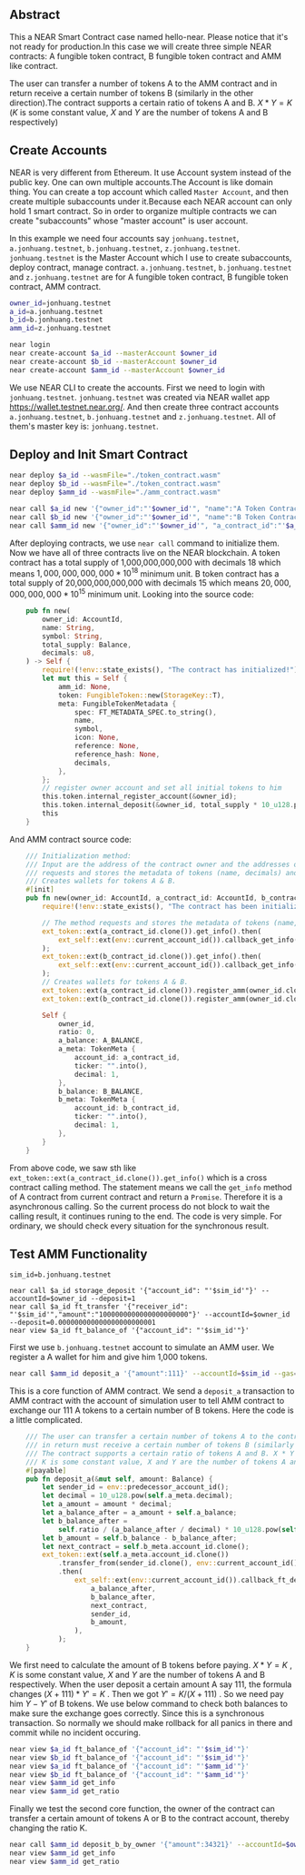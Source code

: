 ## Abstract
This a NEAR Smart Contract case named hello-near. Please notice that it's not ready for production.In this case we will create three simple NEAR contracts: A fungible token contract, B fungible token contract and AMM like contract.

The user can transfer a number of tokens A to the AMM contract and in return receive a certain number of tokens B (similarly in the other direction).The contract supports a certain ratio of tokens A and B. $X * Y = K$ ($K$ is some constant value, $X$ and $Y$ are the number of tokens A and B respectively)

## Create Accounts
NEAR is very different from Ethereum. It use Account system instead of the public key. One can own multiple accounts.The Account is like domain thing. You can create a top account which called `Master Account`, and then create multiple subaccounts under it.Because each NEAR account can only hold 1 smart contract. So in order to organize multiple contracts we can create "subaccounts" whose "master account" is user account.

In this example we need four accounts say `jonhuang.testnet`, `a.jonhuang.testnet`, `b.jonhuang.testnet`, `z.jonhuang.testnet`. `jonhuang.testnet` is the Master Account which I use to create subaccounts, deploy contract, manage contract. `a.jonhuang.testnet`, `b.jonhuang.testnet` and `z.jonhuang.testnet` are for A fungible token contract, B fungible token contract, AMM contract.

```bash
owner_id=jonhuang.testnet
a_id=a.jonhuang.testnet
b_id=b.jonhuang.testnet
amm_id=z.jonhuang.testnet

near login
near create-account $a_id --masterAccount $owner_id
near create-account $b_id --masterAccount $owner_id
near create-account $amm_id --masterAccount $owner_id
```
We use NEAR CLI to create the accounts. First we need to login with `jonhuang.testnet`. `jonhuang.testnet` was created via NEAR wallet app https://wallet.testnet.near.org/. And then create three contract accounts `a.jonhuang.testnet`, `b.jonhuang.testnet` and `z.jonhuang.testnet`. All of them's master key is: `jonhuang.testnet`.

## Deploy and Init Smart Contract
```bash
near deploy $a_id --wasmFile="./token_contract.wasm"
near deploy $b_id --wasmFile="./token_contract.wasm"
near deploy $amm_id --wasmFile="./amm_contract.wasm"

near call $a_id new '{"owner_id":"'$owner_id'", "name":"A Token Contract", "symbol":"A", "total_supply":1000000000000, "decimals": 18}' --accountId=$owner_id
near call $b_id new '{"owner_id":"'$owner_id'", "name":"B Token Contract", "symbol":"B", "total_supply":20000000000000, "decimals": 15}' --accountId=$owner_id
near call $amm_id new '{"owner_id":"'$owner_id'", "a_contract_id":"'$a_id'", "b_contract_id":"'$b_id'"}' --accountId=$owner_id --gas=55000000000000
```
After deploying contracts, we use `near call` command to initialize them. Now we have all of three contracts live on the NEAR blockchain. A token contract has a total supply of 1,000,000,000,000 with decimals 18 which means $1,000,000,000,000 * 10^{18}$ minimum unit. B token contract has a total supply of 20,000,000,000,000 with decimals 15 which means $20,000,000,000,000 * 10^{15}$ minimum unit. Looking into the source code:
```rust
    pub fn new(
        owner_id: AccountId,
        name: String,
        symbol: String,
        total_supply: Balance,
        decimals: u8,
    ) -> Self {
        require!(!env::state_exists(), "The contract has initialized!");
        let mut this = Self {
            amm_id: None,
            token: FungibleToken::new(StorageKey::T),
            meta: FungibleTokenMetadata {
                spec: FT_METADATA_SPEC.to_string(),
                name,
                symbol,
                icon: None,
                reference: None,
                reference_hash: None,
                decimals,
            },
        };
        // register owner account and set all initial tokens to him
        this.token.internal_register_account(&owner_id);
        this.token.internal_deposit(&owner_id, total_supply * 10_u128.pow(decimals as u32));
        this
    }
```
And AMM contract source code:
```rust
    /// Initialization method:
    /// Input are the address of the contract owner and the addresses of two tokens (hereinafter token A and token B).
    /// requests and stores the metadata of tokens (name, decimals) and
    /// Creates wallets for tokens А & В.
    #[init]
    pub fn new(owner_id: AccountId, a_contract_id: AccountId, b_contract_id: AccountId) -> Self {
        require!(!env::state_exists(), "The contract has been initialized");

        // The method requests and stores the metadata of tokens (name, decimals)
        ext_token::ext(a_contract_id.clone()).get_info().then(
            ext_self::ext(env::current_account_id()).callback_get_info(a_contract_id.clone()),
        );
        ext_token::ext(b_contract_id.clone()).get_info().then(
            ext_self::ext(env::current_account_id()).callback_get_info(b_contract_id.clone()),
        );
        // Creates wallets for tokens А & В.
        ext_token::ext(a_contract_id.clone()).register_amm(owner_id.clone(), A_BALANCE);
        ext_token::ext(b_contract_id.clone()).register_amm(owner_id.clone(), B_BALANCE);

        Self {
            owner_id,
            ratio: 0,
            a_balance: A_BALANCE,
            a_meta: TokenMeta {
                account_id: a_contract_id,
                ticker: "".into(),
                decimal: 1,
            },
            b_balance: B_BALANCE,
            b_meta: TokenMeta {
                account_id: b_contract_id,
                ticker: "".into(),
                decimal: 1,
            },
        }
    }
```
From above code, we saw sth like `ext_token::ext(a_contract_id.clone()).get_info()` which is a cross contract calling method. The statement means we call the `get_info` method of A contract from current contract and return a `Promise`. Therefore it is a asynchronous calling. So the current process do not block to wait the calling result, it continues runing to the end. The code is very simple. For ordinary, we should check every situation for the synchronous result. 

## Test AMM Functionality
```base
sim_id=b.jonhuang.testnet

near call $a_id storage_deposit '{"account_id": "'$sim_id'"}' --accountId=$owner_id --deposit=1
near call $a_id ft_transfer '{"receiver_id": "'$sim_id'","amount":"1000000000000000000000"}' --accountId=$owner_id --deposit=0.000000000000000000000001
near view $a_id ft_balance_of '{"account_id": "'$sim_id'"}'
```
First we use `b.jonhuang.testnet` account to simulate an AMM user. We register a A wallet for him and give him 1,000 tokens.
```bash
near call $amm_id deposit_a '{"amount":111}' --accountId=$sim_id --gas=55000000000000
```
This is a core function of AMM contract. We send a `deposit_a` transaction to AMM contract with the account of simulation user to tell AMM contract to exchange our 111 A tokens to a certain number of B tokens. Here the code is a little complicated.
```rust
    /// The user can transfer a certain number of tokens A to the contract account and 
    /// in return must receive a certain number of tokens B (similarly in the other direction).
    /// The contract supports a certain ratio of tokens A and B. X * Y = K 
    /// K is some constant value, X and Y are the number of tokens A and B respectively.
    #[payable]
    pub fn deposit_a(&mut self, amount: Balance) {
        let sender_id = env::predecessor_account_id();
        let decimal = 10_u128.pow(self.a_meta.decimal);
        let a_amount = amount * decimal;
        let a_balance_after = a_amount + self.a_balance;
        let b_balance_after =
            self.ratio / (a_balance_after / decimal) * 10_u128.pow(self.b_meta.decimal);
        let b_amount = self.b_balance - b_balance_after;
        let next_contract = self.b_meta.account_id.clone();
        ext_token::ext(self.a_meta.account_id.clone())
            .transfer_from(sender_id.clone(), env::current_account_id(), a_amount)
            .then(
                ext_self::ext(env::current_account_id()).callback_ft_deposit(
                    a_balance_after,
                    b_balance_after,
                    next_contract,
                    sender_id,
                    b_amount,
                ),
            );
    }
``` 
We first need to calculate the amount of B tokens before paying. $X * Y = K$ , $K$ is some constant value, $X$ and $Y$ are the number of tokens A and B respectively. When the user deposit a certain amount A say 111, the formula changes $(X + 111) * Y' = K$ . Then we got $Y' = K / (X + 111)$ . So we need pay him $Y - Y'$ of B tokens. We use below command to check both balances to make sure the exchange goes correctly. 
Since this is a synchronous transaction. So normally we should make rollback for all panics in there and commit while no incident occuring.

```bash
near view $a_id ft_balance_of '{"account_id": "'$sim_id'"}'
near view $b_id ft_balance_of '{"account_id": "'$sim_id'"}'
near view $a_id ft_balance_of '{"account_id": "'$amm_id'"}'
near view $b_id ft_balance_of '{"account_id": "'$amm_id'"}'
near view $amm_id get_info
near view $amm_id get_ratio
```

Finally we test the second core function, the owner of the contract can transfer a certain amount of tokens A or B to the contract account, thereby changing the ratio K.
```bash
near call $amm_id deposit_b_by_owner '{"amount":34321}' --accountId=$owner_id --gas=55000000000000
near view $amm_id get_info
near view $amm_id get_ratio
```


